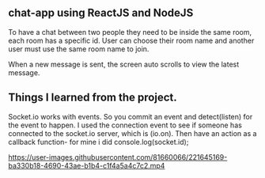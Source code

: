 ## chat-app using ReactJS and NodeJS

<p>To have a chat between two people they need to be inside the same room, each room has a specific id. User can choose their room name and another user 
must use the same room name to join.</p>
<p>When a new message is sent, the screen auto scrolls to view the latest message.</p> 

## Things I learned from the project.

<p>Socket.io works with events. So you commit an event and detect(listen) for the event to happen. 
I used the connection event to see if someone has connected to the socket.io server, which is (io.on).
Then have an action as a callback function- for mine i did  console.log(socket.id); </p>




https://user-images.githubusercontent.com/81660066/221645169-ba330b18-4690-43ae-b1b4-c1f4a5a4c7c2.mp4


